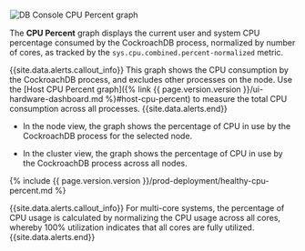 <img src="{{ 'images/v23.2/ui_cpu_percent.png' | relative_url }}" alt="DB Console CPU Percent graph" style="border:1px solid #eee;max-width:100%" />

The **CPU Percent** graph displays the current user and system CPU percentage consumed by the CockroachDB process, normalized by number of cores, as tracked by the `sys.cpu.combined.percent-normalized` metric.

{{site.data.alerts.callout_info}}
This graph shows the CPU consumption by the CockroachDB process, and excludes other processes on the node. Use the [Host CPU Percent graph]({% link {{ page.version.version }}/ui-hardware-dashboard.md %}#host-cpu-percent) to measure the total CPU consumption across all processes.
{{site.data.alerts.end}}

- In the node view, the graph shows the percentage of CPU in use by the CockroachDB process for the selected node.

- In the cluster view, the graph shows the percentage of CPU in use by the CockroachDB process across all nodes.

{% include {{ page.version.version }}/prod-deployment/healthy-cpu-percent.md %}

{{site.data.alerts.callout_info}}
For multi-core systems, the percentage of CPU usage is calculated by normalizing the CPU usage across all cores, whereby 100% utilization indicates that all cores are fully utilized.
{{site.data.alerts.end}}
